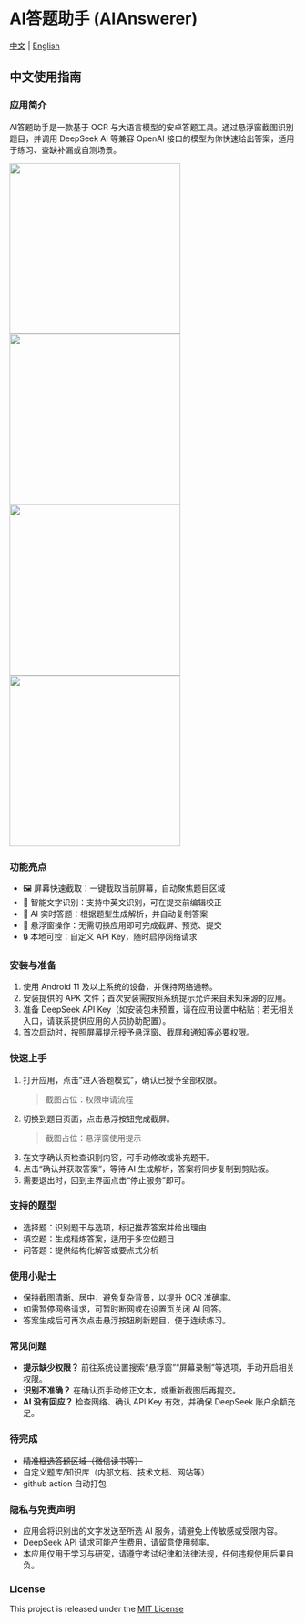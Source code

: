 ﻿# AI答题助手 (AIAnswerer)

[中文](#中文使用指南) | [English](README_EN.md)

## 中文使用指南

### 应用简介
AI答题助手是一款基于 OCR 与大语言模型的安卓答题工具。通过悬浮窗截图识别题目，并调用 DeepSeek AI 等兼容 OpenAI 接口的模型为你快速给出答案，适用于练习、查缺补漏或自测场景。

<img src="./image/main.png" width="300px"> <img src="./image/ai_setting.jpg" width="300px"> <img src="./image/answerer.jpg" width="300px"> <img src="./image/crop_demo.jpg" width="300px">


### 功能亮点
- 🖼️ 屏幕快速截取：一键截取当前屏幕，自动聚焦题目区域
- 📝 智能文字识别：支持中英文识别，可在提交前编辑校正
- 🤖 AI 实时答题：根据题型生成解析，并自动复制答案
- 💬 悬浮窗操作：无需切换应用即可完成截屏、预览、提交
- 🔒 本地可控：自定义 API Key，随时启停网络请求

### 安装与准备
1. 使用 Android 11 及以上系统的设备，并保持网络通畅。
2. 安装提供的 APK 文件；首次安装需按照系统提示允许来自未知来源的应用。
3. 准备 DeepSeek API Key（如安装包未预置，请在应用设置中粘贴；若无相关入口，请联系提供应用的人员协助配置）。
4. 首次启动时，按照屏幕提示授予悬浮窗、截屏和通知等必要权限。

### 快速上手
1. 打开应用，点击“进入答题模式”，确认已授予全部权限。
   > 截图占位：权限申请流程
2. 切换到题目页面，点击悬浮按钮完成截屏。
   > 截图占位：悬浮窗使用提示
3. 在文字确认页检查识别内容，可手动修改或补充题干。
4. 点击“确认并获取答案”，等待 AI 生成解析，答案将同步复制到剪贴板。
5. 需要退出时，回到主界面点击“停止服务”即可。

### 支持的题型
- 选择题：识别题干与选项，标记推荐答案并给出理由
- 填空题：生成精炼答案，适用于多空位题目
- 问答题：提供结构化解答或要点式分析

### 使用小贴士
- 保持截图清晰、居中，避免复杂背景，以提升 OCR 准确率。
- 如需暂停网络请求，可暂时断网或在设置页关闭 AI 回答。
- 答案生成后可再次点击悬浮按钮刷新题目，便于连续练习。

### 常见问题
- **提示缺少权限？** 前往系统设置搜索“悬浮窗”“屏幕录制”等选项，手动开启相关权限。
- **识别不准确？** 在确认页手动修正文本，或重新截图后再提交。
- **AI 没有回应？** 检查网络、确认 API Key 有效，并确保 DeepSeek 账户余额充足。

### 待完成
- ~~精准框选答题区域（微信读书等）~~
- 自定义题库/知识库（内部文档、技术文档、网站等）
- github action 自动打包

### 隐私与免责声明
- 应用会将识别出的文字发送至所选 AI 服务，请避免上传敏感或受限内容。
- DeepSeek API 请求可能产生费用，请留意使用频率。
- 本应用仅用于学习与研究，请遵守考试纪律和法律法规，任何违规使用后果自负。

### License
This project is released under the [MIT License](/LICENSE)
